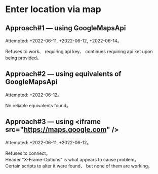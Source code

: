 # Enter location via map  
## Approach\#1 — using GoogleMapsApi  

Attempted: +2022-06-11, +2022-06-12, +2022-06-14。  

Refuses to work、 requiring api key、 continues requiring api ket upon being provided。  

## Approach\#2 — using equivalents of GoogleMapsApi  

Attempted: +2022-06-12。  

No reliable equivalents found。  

## Approach\#3 — using &lt;iframe src="https://maps.google.com" /&gt;

Attempted: +2022-06-11, +2022-06-12。

Refuses to connect。  
Header "X-Frame-Options" is what appears to cause problem。  
Certain scripts to alter it were found、 but none of them are working。  
